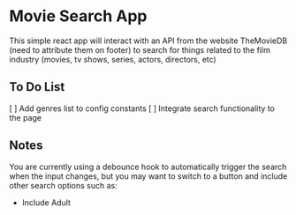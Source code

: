 # Movie Search App

This simple react app will interact with an API from the website TheMovieDB (need to attribute them on footer) to search for things related to the film industry (movies, tv shows, series, actors, directors, etc)



## To Do List

[ ] Add genres list to config constants
[ ] Integrate search functionality to the page

## Notes
You are currently using a debounce hook to automatically trigger the search when the input changes, but you may want to switch to a button and include other search options such as:
- Include Adult